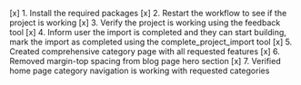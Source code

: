 [x] 1. Install the required packages
[x] 2. Restart the workflow to see if the project is working
[x] 3. Verify the project is working using the feedback tool
[x] 4. Inform user the import is completed and they can start building, mark the import as completed using the complete_project_import tool
[x] 5. Created comprehensive category page with all requested features
[x] 6. Removed margin-top spacing from blog page hero section
[x] 7. Verified home page category navigation is working with requested categories
